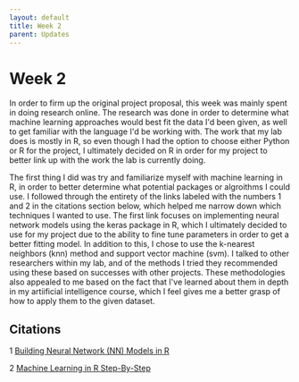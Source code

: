 ```yaml
---
layout: default
title: Week 2
parent: Updates
---
```


# Week 2

In order to firm up the original project proposal, this week was mainly spent in doing research online. The research was done in order to determine what machine learning approaches would best fit the data I'd been given, as well to get familiar with the language I'd be working with. The work that my lab does is mostly in R, so even though I had the option to choose either Python or R for the project, I ultimately decided on R in order for my project to better link up with the work the lab is currently doing. 

The first thing I did was try and familiarize myself with machine learning in R, in order to better determine what potential packages or algroithms I could use. I followed through the entirety of the links labeled with the numbers 1 and 2 in the citations section below, which helped me narrow down which techniques I wanted to use. The first link focuses on implementing neural network models using the keras package in R, which I ultimately decided to use for my project due to the ability to fine tune parameters in order to get a better fitting model. In addition to this, I chose to use the k-nearest neighbors (knn) method and support vector machine (svm). I talked to other researchers within my lab, and of the methods I tried they recommended using these based on successes with other projects. These methodologies also appealed to me based on the fact that I've learned about them in depth in my artiificial intelligence course, which I feel gives me a better grasp of how to apply them to the given dataset.
## Citations 

1 [Building Neural Network (NN) Models in R](https://www.datacamp.com/tutorial/neural-network-models-r)

2 [Machine Learning in R Step-By-Step](https://machinelearningmastery.com/machine-learning-in-r-step-by-step/)
